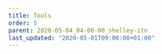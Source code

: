 ```yaml
---
title: Tools
order: 5
parent: 2020-05-04_04-00-00_shelley-itn
last_updated: "2020-05-01T09:00:00+01:00"
---
```

